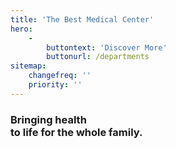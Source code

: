 ```yaml
---
title: 'The Best Medical Center'
hero:
    -
        buttontext: 'Discover More'
        buttonurl: /departments
sitemap:
    changefreq: ''
    priority: ''
---
```


<h3><span>Bringing health</span> <br>to life for the whole family.</h3>